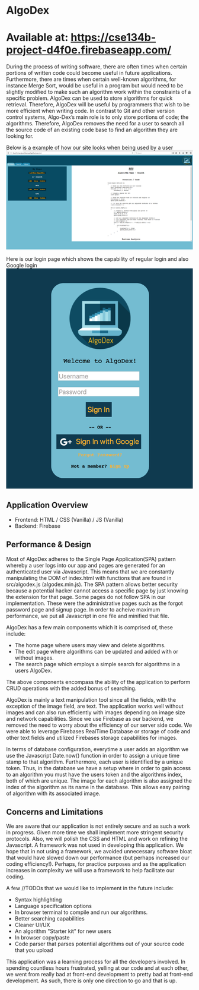 # AlgoDex
# Available at: https://cse134b-project-d4f0e.firebaseapp.com/
During the process of writing software, there are often times when certain
portions of written code could become useful in future applications. Furthermore, there
are times when certain well-known algorithms, for instance Merge Sort, would be useful
in a program but would need to be slightly modified to make such an algorithm work
within the constraints of a specific problem. AlgoDex can be used to store
algorithms for quick retrieval. Therefore, AlgoDex will be useful by programmers
that wish to be more efficient when writing code. In contrast to Git and other version control systems,
Algo-Dex’s main role is to only store portions of code; the algorithms. Therefore,
AlgoDex removes the need for a user to search all the source code of an existing
code base to find an algorithm they are looking for.

Below is a example of how our site looks when being used by a user
![App Example](/readme_images/home_screenshot.png)

Here is our login page which shows the capability of regular login and also Google login
![App Example](/readme_images/login_screenshot.png)

## Application Overview
* Frontend: HTML / CSS (Vanilla) / JS (Vanilla)
* Backend: Firebase

## Performance & Design
Most of AlgoDex adheres to the Single Page Application(SPA) pattern whereby a user logs into our app
and pages are generated for an authenticated user via Javascript. This means that we are constantly manipulating the DOM of
index.html with functions that are found in src/algodex.js (algodex.min.js). The SPA pattern allows better security because a 
potential hacker cannot access a specific page by just knowing the extension for that page. Some pages do not follow SPA in our
implementation. These were the administrative pages such as the forgot password page and signup page. In order to acheive maximum performance, we put all Javascript in one file and minified that file.

AlgoDex has a few main components which it is comprised of, these include:

* The home page where users may view and delete algorithms.
* The edit page where algorithms can be updated and added with or without images.
* The search page which employs a simple search for algorithms in a users AlgoDex.

The above components encompass the ability of the application to perform CRUD operations with the added bonus of searching.

AlgoDex is mainly a text manipulation tool since all the fields, with the exception of the image field, are text. The application works well without images and can also run efficiently with images depending on image size and network capabilities. Since we use Firebase as our backend, we removed the need to worry about the efficiency of our server side code. We were able to leverage Firebases RealTime Database or storage of code and other text fields and utilized Firebases storage capabilities for images.

In terms of database configuration, everytime a user adds an algorithm we use the Javascript Date.now() function in order to assign a unique time stamp to that algorithm. Furthermore, each user is identified by a unique token. Thus, in the database we have a setup where in order to gain access to an algorithm you must have the users token and the algorithms index, both of which are unique. The image for each algorithm is also assigned the index of the algorithm as its name in the database. This allows easy pairing of algorithm with its associated image.

## Concerns and Limitations
We are aware that our application is not entirely secure and as such a work in progress. Given more time we shall implement
more stringent security protocols. Also, we will polish the CSS and HTML and work on refining the Javascript. A framework was not 
used in developing this application. We hope that in not using a framework, we avoided unnecessary software bloat that would have slowed down our performance (but perhaps increased our coding efficiency!). Perhaps, for practice purposes and as the application increases in complexity we will use a framework to help facilitate our coding. 

A few //TODOs that we would like to implement in the future include:

* Syntax highlighting
* Language specification options
* In browser terminal to compile and run our algorithms.
* Better searching capabilities
* Cleaner UI/UX
* An algorithm "Starter kit" for new users
* In browser copy/paste
* Code parser that parses potential algorithms out of your source code that you upload

This application was a learning process for all the developers involved. In spending countless hours frustrated, yelling at our code and at each other, we went from really bad at front-end development to pretty bad at front-end development. As such, there is only one direction to go and that is up. 

